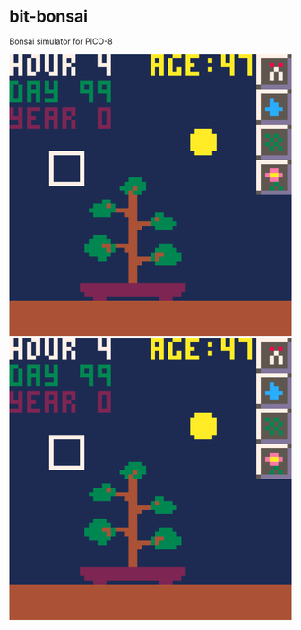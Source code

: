 # bit-bonsai
 Bonsai simulator for PICO-8

![cover_art.png](/screenshot01.png)
![screenshot01.png](/screenshot01.png)